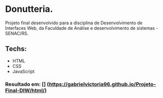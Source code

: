 # Donutteria.
 Projeto final desenvolvido para a disciplina de Desenvolvimento de Interfaces Web, da Faculdade de Análise e desenvolvimento de sistemas - SENAC/RS.

## Techs:

*  HTML
*  CSS
*  JavaScript

### Resultado em: [] (https://gabrielvictoria96.github.io/Projeto-Final-DIW/html/)
